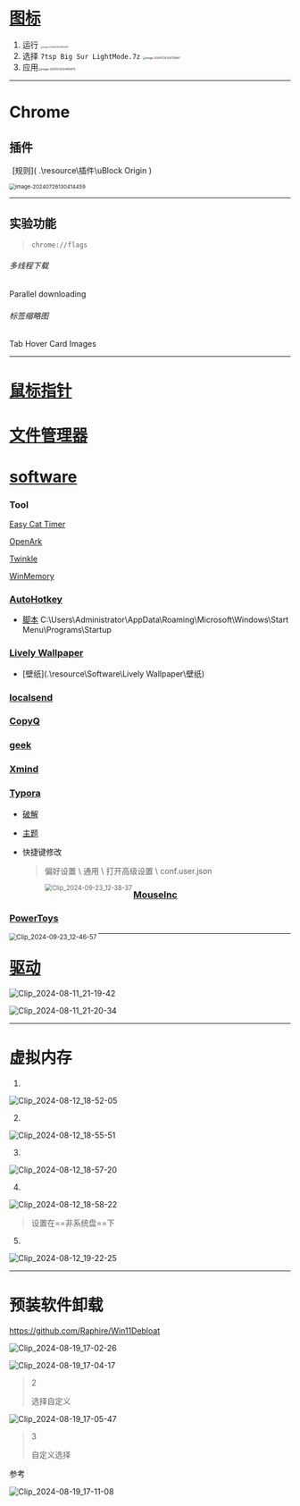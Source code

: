 

# [图标](.\resource\图标)



1. 运行	<img src="./images/image-20240726123901297.png" alt="image-20240726123901297" style="zoom: 25%;" />
2. 选择    `7tsp Big Sur LightMode.7z`    <img src="./images/image-20240726124730947.png" alt="image-20240726124730947" style="zoom:33%;" />
3. 应用<img src="./images/image-20240726124819475.png" alt="image-20240726124819475" style="zoom: 33%;" />









***





# Chrome







## 插件



<img src="./images/uBlock Origin.png" alt="uBlock Origin" style="zoom: 5%;" />[规则]( .\resource\插件\uBlock Origin )







<img src="./images/image-20240726130414459.png" alt="image-20240726130414459" style="zoom: 67%;" />











***





## 实验功能

> `chrome://flags`



###### 多线程下载

Parallel downloading



###### 标签缩略图

Tab Hover Card Images





***





# [鼠标指针](.\resource\鼠标指针)





# [文件管理器](.\resource\文件管理器)











# [software](.\resource\Software)





### Tool

[Easy Cat Timer](https://github.com/xujiangjiang/Easy-Cat-Timer)

[OpenArk](https://github.com/BlackINT3/OpenArk)

[Twinkle](https://github.com/xanderfrangos/twinkle-tray)

[WinMemory](https://github.com/IgorMundstein/WinMemoryCleaner)





### [AutoHotkey](https://www.autohotkey.com/)

- [脚本](.\resource\Software\AutoHotkey)
  C:\Users\Administrator\AppData\Roaming\Microsoft\Windows\Start Menu\Programs\Startup






### [Lively Wallpaper](https://github.com/rocksdanister/lively/releases/tag/v2.1.0.8)

- [壁纸](.\resource\Software\Lively Wallpaper\壁纸)





### [localsend](https://localsend.org/zh-CN/download)





### [CopyQ](https://github.com/hluk/CopyQ)





### [geek](https://geekuninstaller.com/)





### [Xmind](https://www.123pan.com/?homeFilePath=5997681,6449044,6449050,10265386)





### [Typora](https://typora.io/)

- [破解](.\resource\Software\Typora\破解)

- [主题](https://github.com/ywyjcloud/Typora-Theme)

- 快捷键修改

  > 偏好设置 \ 通用 \ 打开高级设置 \ conf.user.json
  >
  > <img src="./images/Clip_2024-09-23_12-38-37.png" align="left" alt="Clip_2024-09-23_12-38-37" style="zoom:80%;" />



###  [MouseInc](.\resource\Software\MouseInc)





### [PowerToys](https://github.com/microsoft/PowerToys)

<img src="./images/Clip_2024-09-23_12-46-57.png" align="left" alt="Clip_2024-09-23_12-46-57" style="zoom: 80%;" />





****





# [驱动](https://sdi-tool.org/download/)

![Clip_2024-08-11_21-19-42](./images/Clip_2024-08-11_21-19-42.png)



![Clip_2024-08-11_21-20-34](./images/Clip_2024-08-11_21-20-34.png)



****







# 虚拟内存



1. 

![Clip_2024-08-12_18-52-05](./images/Clip_2024-08-12_18-52-05.png)

2. 

![Clip_2024-08-12_18-55-51](./images/Clip_2024-08-12_18-55-51.png)



3. 

![Clip_2024-08-12_18-57-20](./images/Clip_2024-08-12_18-57-20.png)

4. 

![Clip_2024-08-12_18-58-22](./images/Clip_2024-08-12_18-58-22.png)



> 设置在==非系统盘==下



5. 

![Clip_2024-08-12_19-22-25](./images/Clip_2024-08-12_19-22-25.png)



****





# 预装软件卸载

https://github.com/Raphire/Win11Debloat

![Clip_2024-08-19_17-02-26](./images/Clip_2024-08-19_17-02-26.png)





![Clip_2024-08-19_17-04-17](./images/Clip_2024-08-19_17-04-17.png)

> 2
>
> 选择自定义





![Clip_2024-08-19_17-05-47](./images/Clip_2024-08-19_17-05-47.png)

> 3
>
> 自定义选择







参考

![Clip_2024-08-19_17-11-08](./images/Clip_2024-08-19_17-11-08.png)
